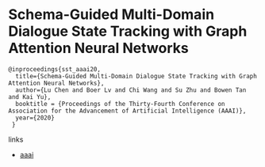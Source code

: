 # Schema-Guided Multi-Domain Dialogue State Tracking with Graph Attention Neural Networks

```
@inproceedings{sst_aaai20,
  title={Schema-Guided Multi-Domain Dialogue State Tracking with Graph Attention Neural Networks},
  author={Lu Chen and Boer Lv and Chi Wang and Su Zhu and Bowen Tan and Kai Yu},
  booktitle = {Proceedings of the Thirty-Fourth Conference on Association for the Advancement of Artificial Intelligence (AAAI)},
  year={2020}
 }
```

links
- [aaai](https://aaai.org/Papers/AAAI/2020GB/AAAI-ChenL.10030.pdf)
